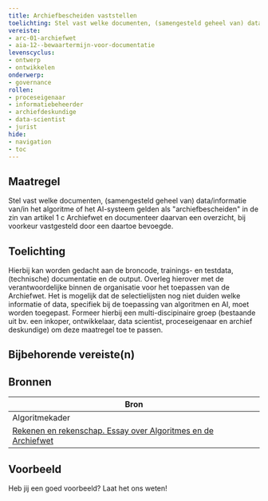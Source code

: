```yaml
---
title: Archiefbescheiden vaststellen
toelichting: Stel vast welke documenten, (samengesteld geheel van) data/informatie van/in het algoritme of het AI-systeem gelden als "archiefbescheiden" in de zin van artikel 1 c Archiefwet en documenteer daarvan een overzicht, bij voorkeur vastgesteld door een daartoe bevoegde. 
vereiste:
- arc-01-archiefwet
- aia-12--bewaartermijn-voor-documentatie
levenscyclus:
- ontwerp
- ontwikkelen
onderwerp:
- governance
rollen:
- proceseigenaar
- informatiebeheerder
- archiefdeskundige
- data-scientist
- jurist
hide:
- navigation
- toc
---
```


<!-- tags -->

## Maatregel

Stel vast welke documenten, (samengesteld geheel van) data/informatie van/in het algoritme of het AI-systeem gelden als "archiefbescheiden" in de zin van artikel 1 c Archiefwet en documenteer daarvan een overzicht, bij voorkeur vastgesteld door een daartoe bevoegde.


## Toelichting

Hierbij kan worden gedacht aan de broncode, trainings- en testdata, (technische) documentatie en de output.
Overleg hierover met de verantwoordelijke binnen de organisatie voor het toepassen van de Archiefwet.
Het is mogelijk dat de selectielijsten nog niet duiden welke informatie of data, specifiek bij de toepassing van algoritmen en AI, moet worden toegepast.
Formeer hierbij een multi-discipinaire groep (bestaande uit bv.
een inkoper, ontwikkelaar, data scientist, proceseigenaar en archief deskundige) om deze maatregel toe te passen.

## Bijbehorende vereiste(n)

<!-- list_vereisten_on_maatregelen_page -->

## Bronnen

| Bron                        |
|-----------------------------|
| Algoritmekader |
|[Rekenen en rekenschap. Essay over Algoritmes en de Archiefwet](https://www.inspectie-oe.nl/binaries/inspectie-oe/documenten/publicatie/2021/01/21/rekenen-en-rekenschap/Rekenen+en+rekenschap%2C+Algoritme+en+de+Archiefwet+essay+door+Petra+Helwig+BJu+Tijdschrift+voor+Toezicht++aflevering+1+2020.pdf)|

## Voorbeeld

Heb jij een goed voorbeeld? Laat het ons weten!

